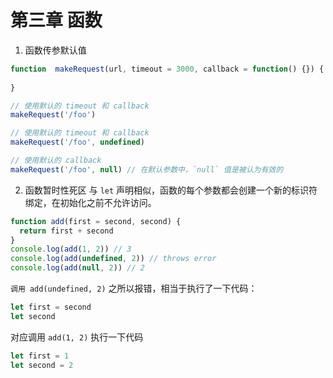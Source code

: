 # 第三章 函数
1. 函数传参默认值

``` js
function  makeRequest(url, timeout = 3000, callback = function() {}) {
  
}

// 使用默认的 timeout 和 callback
makeRequest('/foo')

// 使用默认的 timeout 和 callback
makeRequest('/foo', undefined)

// 使用默认的 callback
makeRequest('/foo', null) // 在默认参数中，`null` 值是被认为有效的
```

2. 函数暂时性死区
与 `let` 声明相似，函数的每个参数都会创建一个新的标识符绑定，在初始化之前不允许访问。

``` js
function add(first = second, second) {
  return first + second
}
console.log(add(1, 2)) // 3
console.log(add(undefined, 2)) // throws error
console.log(add(null, 2)) // 2
```
`调用 add(undefined, 2)` 之所以报错，相当于执行了一下代码：
``` js
let first = second
let second
```
对应调用 `add(1, 2)` 执行一下代码
``` js
let first = 1
let second = 2
```
